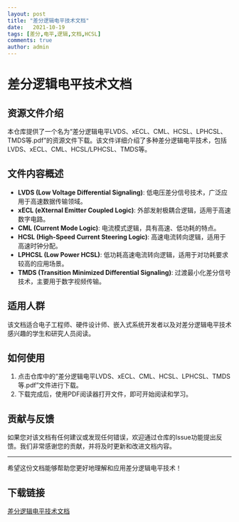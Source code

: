 ```yaml
---
layout: post
title: "差分逻辑电平技术文档"
date:   2021-10-19
tags: [差分,电平,逻辑,文档,HCSL]
comments: true
author: admin
---
```

# 差分逻辑电平技术文档

## 资源文件介绍

本仓库提供了一个名为“差分逻辑电平LVDS、xECL、CML、HCSL、LPHCSL、TMDS等.pdf”的资源文件下载。该文件详细介绍了多种差分逻辑电平技术，包括LVDS、xECL、CML、HCSL/LPHCSL、TMDS等。

## 文件内容概述

- **LVDS (Low Voltage Differential Signaling)**: 低电压差分信号技术，广泛应用于高速数据传输领域。
- **xECL (eXternal Emitter Coupled Logic)**: 外部发射极耦合逻辑，适用于高速数字电路。
- **CML (Current Mode Logic)**: 电流模式逻辑，具有高速、低功耗的特点。
- **HCSL (High-Speed Current Steering Logic)**: 高速电流转向逻辑，适用于高速时钟分配。
- **LPHCSL (Low Power HCSL)**: 低功耗高速电流转向逻辑，适用于对功耗要求较高的应用场景。
- **TMDS (Transition Minimized Differential Signaling)**: 过渡最小化差分信号技术，主要用于数字视频传输。

## 适用人群

该文档适合电子工程师、硬件设计师、嵌入式系统开发者以及对差分逻辑电平技术感兴趣的学生和研究人员阅读。

## 如何使用

1. 点击仓库中的“差分逻辑电平LVDS、xECL、CML、HCSL、LPHCSL、TMDS等.pdf”文件进行下载。
2. 下载完成后，使用PDF阅读器打开文件，即可开始阅读和学习。

## 贡献与反馈

如果您对该文档有任何建议或发现任何错误，欢迎通过仓库的Issue功能提出反馈。我们非常感谢您的贡献，并将及时更新和改进文档内容。

---

希望这份文档能够帮助您更好地理解和应用差分逻辑电平技术！

## 下载链接

[差分逻辑电平技术文档](https://pan.quark.cn/s/b9696fc1e2cf)